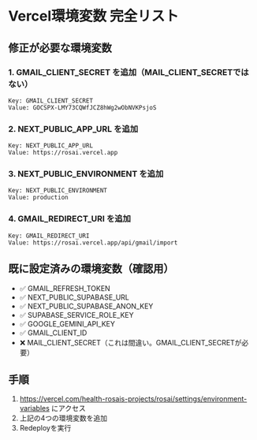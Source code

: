 # Vercel環境変数 完全リスト

## 修正が必要な環境変数

### 1. GMAIL_CLIENT_SECRET を追加（MAIL_CLIENT_SECRETではない）
```
Key: GMAIL_CLIENT_SECRET
Value: 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
```

### 2. NEXT_PUBLIC_APP_URL を追加
```
Key: NEXT_PUBLIC_APP_URL
Value: https://rosai.vercel.app
```

### 3. NEXT_PUBLIC_ENVIRONMENT を追加
```
Key: NEXT_PUBLIC_ENVIRONMENT  
Value: production
```

### 4. GMAIL_REDIRECT_URI を追加
```
Key: GMAIL_REDIRECT_URI
Value: https://rosai.vercel.app/api/gmail/import
```

## 既に設定済みの環境変数（確認用）
- ✅ GMAIL_REFRESH_TOKEN
- ✅ NEXT_PUBLIC_SUPABASE_URL
- ✅ NEXT_PUBLIC_SUPABASE_ANON_KEY
- ✅ SUPABASE_SERVICE_ROLE_KEY
- ✅ GOOGLE_GEMINI_API_KEY
- ✅ GMAIL_CLIENT_ID
- ❌ MAIL_CLIENT_SECRET（これは間違い。GMAIL_CLIENT_SECRETが必要）

## 手順
1. https://vercel.com/health-rosais-projects/rosai/settings/environment-variables にアクセス
2. 上記の4つの環境変数を追加
3. Redeployを実行
